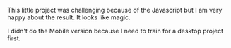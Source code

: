 This little project was challenging because of the Javascript but I am very happy about the result.
It looks like magic.

I didn't do the Mobile version because I need to train for a desktop project first.

